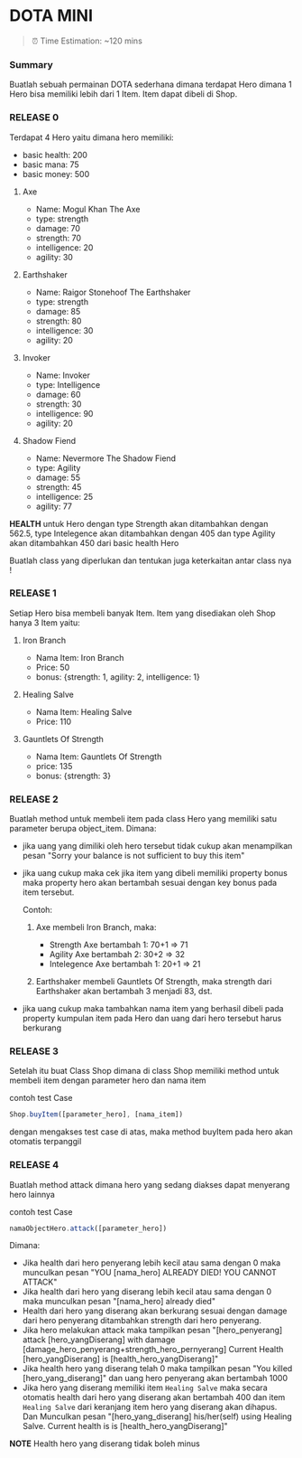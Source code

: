 # **DOTA MINI**

> ⏰ Time Estimation: ~120 mins

### Summary
Buatlah sebuah permainan DOTA sederhana dimana terdapat Hero dimana 1 Hero bisa memiliki lebih dari 1 Item. Item dapat dibeli di Shop.

### RELEASE 0
Terdapat 4 Hero yaitu dimana hero memiliki:
 - basic health: 200
 - basic mana: 75
 - basic money: 500

  1. Axe
     * Name: Mogul Khan The Axe
     * type: strength
     * damage: 70
     * strength: 70
     * intelligence: 20
     * agility: 30

  2. Earthshaker
     * Name: Raigor Stonehoof The Earthshaker
     * type: strength
     * damage: 85
     * strength: 80
     * intelligence: 30
     * agility: 20

  3. Invoker
     * Name: Invoker
     * type: Intelligence
     * damage: 60
     * strength: 30
     * intelligence: 90
     * agility: 20

  4. Shadow Fiend
     * Name: Nevermore The Shadow Fiend
     * type: Agility
     * damage: 55
     * strength: 45
     * intelligence: 25
     * agility: 77

**HEALTH** untuk Hero dengan type Strength akan ditambahkan dengan 562.5, type Intelegence akan ditambahkan dengan 405 dan type Agility akan ditambahkan 450 dari basic health Hero


Buatlah class yang diperlukan dan tentukan juga keterkaitan antar class nya !


### RELEASE 1
Setiap Hero bisa membeli banyak Item. Item yang disediakan oleh Shop hanya 3 Item yaitu:

  1. Iron Branch
     * Nama Item: Iron Branch
     * Price: 50
     * bonus: {strength: 1, agility: 2, intelligence: 1}

  2. Healing Salve
     * Nama Item: Healing Salve
     * Price: 110

  3. Gauntlets Of Strength
     * Nama Item: Gauntlets Of Strength
     * price: 135
     * bonus: {strength: 3}


### RELEASE 2
Buatlah method untuk membeli item pada class Hero yang memiliki satu parameter berupa object_item.
Dimana:
  - jika uang yang dimiliki oleh hero tersebut tidak cukup akan menampilkan pesan "Sorry your balance is not sufficient to buy this item"
  - jika uang cukup maka cek jika item yang dibeli memiliki property bonus maka property hero akan bertambah sesuai dengan key bonus pada item tersebut.

    Contoh:
     1. Axe membeli Iron Branch, maka:
        - Strength Axe bertambah 1: 70+1 => 71
        - Agility Axe bertambah 2: 30+2 => 32
        - Intelegence Axe bertambah 1: 20+1 => 21

     2. Earthshaker membeli Gauntlets Of Strength, maka strength dari Earthshaker akan bertambah 3 menjadi 83, dst.

  - jika uang cukup maka tambahkan nama item yang berhasil dibeli pada property kumpulan item pada Hero dan uang dari hero tersebut harus berkurang


### RELEASE 3
Setelah itu buat Class Shop dimana di class Shop memiliki method untuk membeli item dengan parameter hero dan nama item

contoh test Case
```javascript
Shop.buyItem([parameter_hero], [nama_item])
```

dengan mengakses test case di atas, maka method buyItem pada hero akan otomatis terpanggil


### RELEASE 4
Buatlah method attack dimana hero yang sedang diakses dapat menyerang hero lainnya

contoh test Case
```javascript
namaObjectHero.attack([parameter_hero])
```

Dimana:
 - Jika health dari hero penyerang lebih kecil atau sama dengan 0 maka munculkan pesan "YOU [nama_hero] ALREADY DIED! YOU CANNOT ATTACK"
 - Jika health dari hero yang diserang lebih kecil atau sama dengan 0 maka munculkan pesan "[nama_hero] already died"
 - Health dari hero yang diserang akan berkurang sesuai dengan damage dari hero penyerang ditambahkan strength dari hero penyerang.
 - Jika hero melakukan attack maka tampilkan pesan
 "[hero_penyerang] attack [hero_yangDiserang] with damage [damage_hero_penyerang+strength_hero_pernyerang]
   Current Health [hero_yangDiserang] is [health_hero_yangDiserang]"
 - Jika health hero yang diserang telah 0 maka tampilkan pesan "You killed [hero_yang_diserang]" dan uang hero penyerang akan bertambah 1000
 - Jika hero yang diserang memiliki item `Healing Salve` maka secara otomatis health dari hero yang diserang akan bertambah 400 dan item `Healing Salve` dari keranjang item hero yang diserang akan dihapus. Dan Munculkan pesan "[hero_yang_diserang] his/her(self) using Healing Salve.
Current health is is [health_hero_yangDiserang]"

**NOTE**
Health hero yang diserang tidak boleh minus
